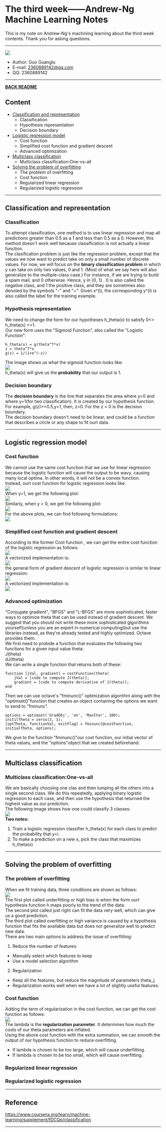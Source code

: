 # The third week——Andrew-Ng Machine Learning Notes  
This is my note on Andrew-Ng's machining learning about the third week contents. Thank you for asking questions.

***
[![](/picture/the_first_week/fig_ML.jpg)][Andrew-Ng-coursera]  
- Author: Guo Guanglu  
- E-mail: 2360889142@qq.com
- QQ: 2360889142  

*** 
[**BACK README**](README.md)  

## Content  
* [Classification and representation](#classification-and-representation)  
	* Classification  
	* Hypothesis representation  
	* Decision boundary    
* [Logistic regression model](#logistic-regression-model)  
	* Cost function    
	* Simplified cost function and gradient descent  
  	* Advanced optimization  
* [Multiclass classification](#multiclass-classification)  
  * Multiclass classification:One-vs-all  
* [Solving the problem of overfitting](#solving-the-problem-of-overfitting)  
  * The problem of overfitting  
  * Cost function  
  * Regularized linear regression  
  * Regularized logistic regression  

***  
Classification and representation  
-------  
### Classification  
To attempt classification, one method is to use linear regression and map all predictions greater than 0.5 as a 1 and less than 0.5 as a 0. However, this method doesn't work well because classification is not actually a linear function.  
The clasification problem is just like the regression problem, except that the values we now want to predict take on only a small number of discrete values. For now, we will focus on the **binary classification problem** in which y can take on only two values, 0 and 1. (Most of what we say here will also generalize to the multiple-class case.) For instance, if we are trying to build a spam mail, and 0 otherwise. Hence, y in {0, 1} . 0 is also called the negative class, and 1 the positive class, and they are sometimes also denoted by the symbols "-" and "+". Given x^(i), the corresponding y^(i) is also called the label for the training example.  

### Hypothesis representation  
We need to change the form for our hypotheses h_theta(x) to satisfy 0<= h_theta(x) <=1.  
Our new form uses the "Sigmoid Function", also called the  "Logistic Function":
```
h_theta(x) = g(theta^T*x)  
z = theta^T*x  
g(z) = 1/(1+e^(-z))  
```  

The image shows us what the sigmoid function looks like:  
![](/picture/the_third_week/logistic1.png)  
h_theta(x) will give us the **probability** that our output is 1.  

### Decision boundary  
The **decision boundary** is the line that separates the area where y=0 and where y=1(for two classification). It is created by our hypothesis function.  
For example, g(z)>=0.5,y=1, then, z>0. For the z = 0 is the decision boundary.  
The decision boundary doesn't need to be linear, and could be a function that describes a circle or any shape to fit ourt data.  

***  
Logistic regression model  
------  
### Cost function  
We cannot use the same cost function that we use for linear regression because the logistic function will cause the output to be wavy, causing many local optima. In other words, it will not be a convex function.  
Instead, ourt cost function for logistic regression looks like:  
![](/picture/the_third_week/logistic2.png)  
When y=1, we get the following plot:  
![](/picture/the_third_week/logistic3.png)  
Similarly, when y = 0, we get the following plot:  
![](/picture/the_third_week/logistic4.png)  
For the above plots, we can find following formulations:  
![](/picture/the_third_week/logistic5.png)  

### Simplified cost function and gradient descent  
According to the former Cost function , we can get the entire cost function of the logistic regression as follows:  
![](/picture/the_third_week/logistic6.png)  
A vectorized implementation is:  
![](/picture/the_third_week/logistic7.png)  
the general form of gradient descent of logistic regression is similar to linear regression:  
![](/picture/the_third_week/logistic8.png)  
A vectorized implementation is:  
![](/picture/the_third_week/logistic9.png)  

### Advanced optimization  
"Conjugate gradient", "BFGS" and "L-BFGS" are more sophisticated, faster ways to optimize theta that can be used instead of gradient descent. We suggest that you should not write these more sophisticated glgorithms yourself(unless you are an expert in numerical computing)but use the libraries instead, as they're already tested and highly optimized. Octave provides them.  
We first need to probide a function that evaluates the following two functions for a given input value theta:  
J(theta)  
dJ(theta)  
We can write a single function that returns both of these:  
```#matlab
function [jVal, gradient] = costFunction(theta)  
	jVal = [code to compute J(theta)];  
	gradient = [code to compute derivative of J(theta)];  
end  
```  
Then we can use octave's "fminunc()" optimization algorithm along with the "optimset()"function that creates an object containing the options we want to send to "fminunc".  
```
options = optimset('GradObj', 'on', 'MaxIter', 100);  
initilTheta = zeros(2, 1);  
[optTheta, functionVal, exitFlag] = fminunc(@costFunction, initialTheta, options);  
```  
We give to the function "fminunc()"our cost function, our initial vector of theta values, and the "options"object that we created beforehand.  

***  
Multiclass classification  
----  
### Multiclass classification:One-vs-all  
We are basically choosing one clas and then lumping all the others into a single second class. We do this repeatedly, applying binary logistic regression to each case, and then use the hypothesis that returned the highest value as our prediction.  
The following image shows how one could classify 3 classes:  
![](/picture/the_third_week/one_vs_all.png)  
**Two notes:**  
1. Train a logistic regression classifier h_theta(x) for each class to predict the probability that y=i.  
2. To make a prediction on a new x, pick the class that maximizes h_theta(x)  


***  
Solving the problem of overfitting  
-----  
### The problem of overfitting  
When we fit  training data, three conditions are shown as follows:  
![](/picture/the_third_week/overfitting.png)  
The first plot called underfitting or high bias is when the form ourt hypothesis function h maps poorly to the trend of the data.  
The second plot called just right can fit the data very well, which can give us a good prediction.  
The third plot called overfitting or high variance is caused by a hypothesis function that fits the available data but does not generalize well to predict new data.  
There are two main options to address the issue of overfitting:  
1. Reduce the number of features:  
* Manually select which features to keep  
* Use a model selection algorithm  
2. Regularization  
* Keep all the features, but reduce the magnitude of parameters theta_j.  
* Regularization works well when we have a lot of slightly useful features.  

### Cost function  
Adding the term of regularization in the cost function, we can get the cost function as follows:  
![](/picture/the_third_week/regularization.png)  
The lambda is the **regularization parameter**. It determines how much the costs of our theta parameters are inflated.  
Using the above cost function with the extra summation, we can smooth the output of our hypothesis function to reduce overfitting.  
* If lambda is chosen to be too large, which will cause underfitting.  
* If lambda is chosen to be too small, which will cause overfitting.  

### Regularized linear regression  

### Regularized logistic regression  



***
## Reference  
https://www.coursera.org/learn/machine-learning/supplement/fDCQp/classification  

---------------------------------------------------------
[Andrew-Ng-coursera]:https://www.coursera.org/learn/machine-learning/lecture/db3jS/model-representation "Andrew Ng coursera"
